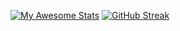 [![My Awesome Stats](https://awesome-github-stats.azurewebsites.net/user-stats/vantesh?cardType=level&theme=gotham&preferLogin=false&Border=00000000)](https://git.io/awesome-stats-card)
[![GitHub Streak](https://streak-stats.demolab.com?user=Vantesh&theme=gotham&hide_border=true&card_width=390)](https://git.io/streak-stats)
